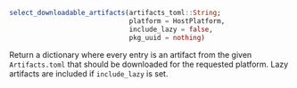 ```julia
select_downloadable_artifacts(artifacts_toml::String;
                              platform = HostPlatform,
                              include_lazy = false,
                              pkg_uuid = nothing)
```

Return a dictionary where every entry is an artifact from the given `Artifacts.toml` that should be downloaded for the requested platform.  Lazy artifacts are included if `include_lazy` is set.
